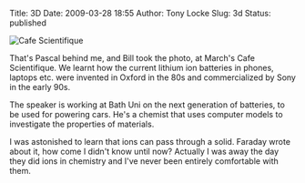 Title: 3D
Date: 2009-03-28 18:55
Author: Tony Locke
Slug: 3d
Status: published

![Cafe Scientifique]({static}/images/2009/DSC00122.JPG)  
  
That's Pascal behind me, and Bill took the photo, at March's Cafe Scientifique. We learnt how the current lithium ion batteries in phones, laptops etc. were invented in Oxford in the 80s and commercialized by Sony in the early 90s.  
  
The speaker is working at Bath Uni on the next generation of batteries, to be used for powering cars. He's a chemist that uses computer models to investigate the properties of materials.  
  
I was astonished to learn that ions can pass through a solid. Faraday wrote about it, how come I didn't know until now? Actually I was away the day they did ions in chemistry and I've never been entirely comfortable with them.

